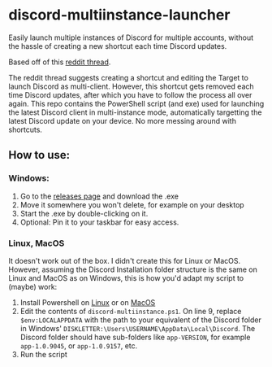 # discord-multiinstance-launcher
Easily launch multiple instances of Discord for multiple accounts, without the hassle of creating a new shortcut each time Discord updates.

Based off of this [reddit thread](https://www.reddit.com/r/discordapp/comments/kk6rp7/how_to_actually_easily_multiclient/).

The reddit thread suggests creating a shortcut and editing the Target to launch Discord as multi-client. However, this shortcut gets removed each time Discord updates, after which you have to follow the process all over again.
This repo contains the PowerShell script (and exe) used for launching the latest Discord client in multi-instance mode, automatically targetting the latest Discord update on your device. No more messing around with shortcuts.

## How to use:

### Windows:
1. Go to the [releases page](https://github.com/Joey-Einerhand/discord-multiinstance-launcher/releases) and download the .exe
2. Move it somewhere you won't delete, for example on your desktop
3. Start the .exe by double-clicking on it.
4. Optional: Pin it to your taskbar for easy access.

### Linux, MacOS
It doesn't work out of the box. I didn't create this for Linux or MacOS. However, assuming the Discord Installation folder structure is the same on Linux and MacOS as on Windows, this is how you'd adapt my script to (maybe) work:
1. Install Powershell on [Linux](https://learn.microsoft.com/en-us/powershell/scripting/install/installing-powershell-on-linux?view=powershell-7.4) or on [MacOS](https://learn.microsoft.com/en-us/powershell/scripting/install/installing-powershell-on-macos?view=powershell-7.4)
2. Edit the contents of `discord-multiinstance.ps1`. On line 9, replace `$env:LOCALAPPDATA` with the path to your equivalent of the Discord folder in Windows' `DISKLETTER:\Users\USERNAME\AppData\Local\Discord`. The Discord folder should have sub-folders like `app-VERSION`, for example `app-1.0.9045`, or `app-1.0.9157`, etc.
3. Run the script

